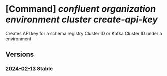 # [Command] _confluent organization environment cluster create-api-key_

Creates API key for a schema registry Cluster ID or Kafka Cluster ID under a environment

## Versions

### [2024-02-13](/Resources/mgmt-plane/L3N1YnNjcmlwdGlvbnMve30vcmVzb3VyY2Vncm91cHMve30vcHJvdmlkZXJzL21pY3Jvc29mdC5jb25mbHVlbnQvb3JnYW5pemF0aW9ucy97fS9lbnZpcm9ubWVudHMve30vY2x1c3RlcnMve30vY3JlYXRlYXBpa2V5/2024-02-13.xml) **Stable**

<!-- mgmt-plane /subscriptions/{}/resourcegroups/{}/providers/microsoft.confluent/organizations/{}/environments/{}/clusters/{}/createapikey 2024-02-13 -->
